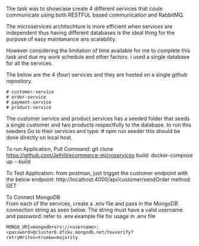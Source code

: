 The task was to showcase create 4 different services that coule communicate using both RESTFUL based communication and RabbitMQ.

The microservices architechture is more efficient when services are independent thus having different databases is the ideal thing for the purpose of easy maintanance ans scalability.

However considering the limitation of time available for me to complete this task and due my work schedule and other factors. i used a single database for all the services. 

The below are the 4 (four) services and they are hosted on a single github repository.

    # customer-service
    # order-service
    # payment-service
    # product-service

The customer service and product services has a seeded folder that seeds a single customer and two products respectfully to the database. to run this seeders Go to their services and type:
    # npm run seeder
    this should be done directly on local host. 

To run Application,
    Pull Command: git clone https://github.com/Jelhill/ecommerce-microservices
    build: docker-compose up --build 

To Test Application:
    from postman, just trigget the customer endpoint with the below
        endpoint: http://localhost:4000/api/customer/sendOrder
        method: GET

To Connect MongoDB    
    From each of the services, create a .env file and pass in the MongoDB connection string as seen below. 
    The string must have a valid username and password.
    refer to .env.example file for usage in .env file

    MONGO_URI=mongodb+srv://<username>:<password>@cluster0.dfckv.mongodb.net/Youverify?retryWrites=true&w=majority

